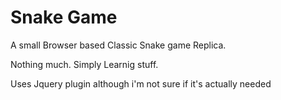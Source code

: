 # Snake Game

A small Browser based Classic Snake game Replica.

Nothing much. Simply Learnig stuff.

Uses Jquery plugin although i'm not sure if it's actually needed
